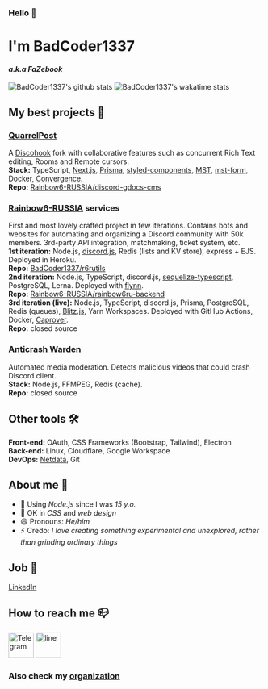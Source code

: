### Hello 👋  
# I'm BadCoder1337
#### _a.k.a FaZebook_

![BadCoder1337's github stats](https://github-readme-stats.vercel.app/api?username=BadCoder1337&count_private=true&hide=stars&show_icons=true&include_all_commits=true)
![BadCoder1337's wakatime stats](https://github-readme-stats.vercel.app/api/wakatime?username=BadCoder1337&layout=compact)

## My best projects 🥇
### **[QuarrelPost](https://quarrelpost.rainbow6.ru)**
A [Discohook](https://github.com/discohook/site) fork with collaborative features such as concurrent Rich Text editing, Rooms and Remote cursors.  
**Stack:** TypeScript, [Next.js](https://nextjs.org), [Prisma](https://prisma.io), [styled-components](https://styled-components.com), [MST](https://mobx-state-tree.js.org), [mst-form](https://github.com/isprojects/mstform), Docker, [Convergence](https://convergence.io).  
**Repo:** [Rainbow6-RUSSIA/discord-gdocs-cms](https://github.com/Rainbow6-RUSSIA/discord-gdocs-cms)
### **[Rainbow6-RUSSIA](https://discord.gg/r6ru) services**
First and most lovely crafted project in few iterations. Contains bots and websites for automating and organizing a Discord community with 50k members. 3rd-party API integration, matchmaking, ticket system, etc.  
**1st iteration:** Node.js, [discord.js](https://discord.js.org), Redis (lists and KV store), express + EJS. Deployed in Heroku.  
**Repo:** [BadCoder1337/r6rutils](https://github.com/BadCoder1337/r6rutils)  
**2nd iteration:** Node.js, TypeScript, discord.js, [sequelize-typescript](https://github.com/RobinBuschmann/sequelize-typescript), PostgreSQL, Lerna. Deployed with [flynn](https://github.com/flynn/flynn).  
**Repo:** [Rainbow6-RUSSIA/rainbow6ru-backend](https://github.com/Rainbow6-RUSSIA/rainbow6ru-backend)  
**3rd iteration (live):** Node.js, TypeScript, discord.js, Prisma, PostgreSQL, Redis (queues), [Blitz.js](https://blitzjs.com), Yarn Workspaces. Deployed with GitHub Actions, Docker, [Caprover](https://caprover.com).  
**Repo:** closed source
### **[Anticrash Warden](https://top.gg/bot/834827462721667112)**
Automated media moderation. Detects malicious videos that could crash Discord client.  
**Stack:** Node.js, FFMPEG, Redis (cache).  
**Repo:** closed source

## Other tools 🛠
**Front-end:** OAuth, CSS Frameworks (Bootstrap, Tailwind), Electron  
**Back-end:** Linux, Cloudflare, Google Workspace  
**DevOps:** [Netdata](https://netdata.cloud), Git

## About me 💼
- 🔭 Using _Node.js_ since I was _15 y.o._
- 🤔 OK in _CSS_ and _web design_
- 😄 Pronouns: _He/him_
- ⚡ Credo: _I love creating something experimental and unexplored, rather than grinding ordinary things_

## Job 🏢
[LinkedIn](https://linkedin.com/in/badcoder1337)

## How to reach me 📪
[<img src="https://simpleicons.org/icons/telegram.svg" alt='Telegram' height='50'>](https://t.me/fazebook_x) [<img src="https://simpleicons.org/icons/gmail.svg" alt='line' height='50'>](mailto:fazebook@rainbow6.ru)

### Also check my [organization](https://github.com/Rainbow6-RUSSIA)
